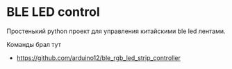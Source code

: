 # BLE LED control
Простенький python проект для управления китайскими ble led лентами.

Команды брал тут
- https://github.com/arduino12/ble_rgb_led_strip_controller
